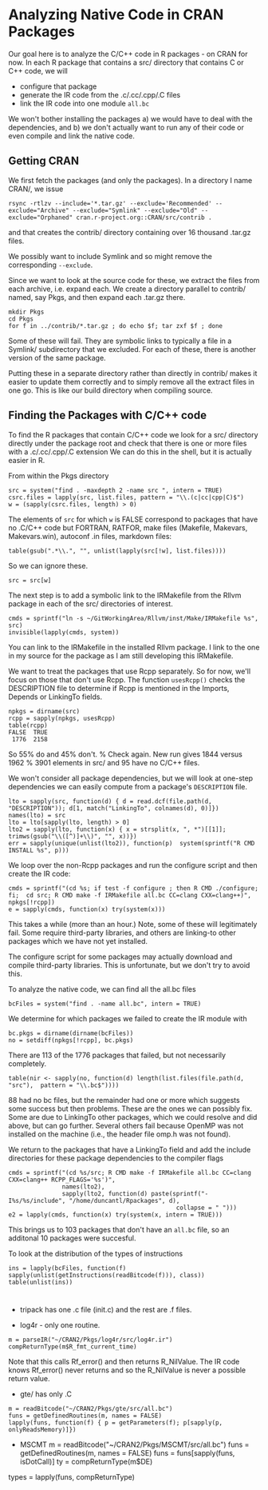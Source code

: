 # Analyzing Native Code in CRAN Packages

Our goal here is to analyze the C/C++ code in R packages -  on CRAN for now.
In each R package that contains a src/ directory that contains C or C++ code, 
we will
+ configure that package 
+ generate the IR code from the .c/.cc/.cpp/.C files 
+ link the IR code into one module `all.bc`

We won't bother installing the packages a) we would have to deal with the dependencies,
and b) we don't actually want to run any of their code or even compile and link
the native code.

## Getting CRAN

We first fetch the packages (and only the packages).
In a directory I name CRAN/, we issue
```
rsync -rtlzv --include='*.tar.gz' --exclude='Recommended' --exclude="Archive" --exclude="Symlink" --exclude="Old" --exclude="Orphaned" cran.r-project.org::CRAN/src/contrib .
```
and that creates the contrib/ directory containing over 16 thousand .tar.gz files.

We possibly want to include Symlink and so might remove the corresponding `--exclude`.

Since we want to look at the source code for these, we extract the files from each archive,
i.e. expand each.  We create a directory parallel to contrib/ named, say Pkgs, and
then expand each .tar.gz there.  
```
mkdir Pkgs
cd Pkgs
for f in ../contrib/*.tar.gz ; do echo $f; tar zxf $f ; done
```
Some of these will fail. They are symbolic links to typically a file in a Symlink/ subdirectory that
we excluded. For each of these, there is another version of the same package.

Putting these in a separate directory rather than directly in contrib/ makes it easier to update
them correctly and to simply remove all the extract files in one go.
This is like our build directory when compiling source.


## Finding the Packages with C/C++ code

To find the R packages that contain C/C++ code we look for
a src/ directory directly under the package root
and check that there is one or more files with a .c/.cc/.cpp/.C extension
We can do this in the shell, but it is actually easier in R.

From within the Pkgs directory
```
src = system("find . -maxdepth 2 -name src ", intern = TRUE)
csrc.files = lapply(src, list.files, pattern = "\\.(c|cc|cpp|C)$")
w = (sapply(csrc.files, length) > 0)
```
The elements of `src` for which `w` is FALSE correspond to packages
that have no .C/C++ code but FORTRAN, RATFOR, make files (Makefile, Makevars, Makevars.win),
autoconf .in files, markdown files:
```
table(gsub(".*\\.", "", unlist(lapply(src[!w], list.files))))
```
So we can ignore these.

```
src = src[w]
```


The next step is to add a symbolic link to the IRMakefile from the Rllvm package in each of the src/
directories of interest.
```
cmds = sprintf("ln -s ~/GitWorkingArea/Rllvm/inst/Make/IRMakefile %s", src)
invisible(lapply(cmds, system))
```
You can link to the IRMakefile in the installed  Rllvm package. I link to the one in my source for
the package as I am still developing this IRMakefile.


We want to treat the packages that use Rcpp separately. So for now, we'll focus on those that don't use Rcpp.
The function `usesRcpp()` checks the DESCRIPTION file to determine if Rcpp is mentioned in the
Imports, Depends or LinkingTo fields.
```
npkgs = dirname(src)
rcpp = sapply(npkgs, usesRcpp)
table(rcpp)
FALSE  TRUE
 1776  2158
```
So 55% do and 45% don't.
% Check again.  New run gives 1844 versus 1962
% 3901 elements in src/ and 95 have no C/C++ files.


We won't consider all package dependencies, but we will look at one-step dependencies we can
easily compute from a package's `DESCRIPTION` file.
```
lto = sapply(src, function(d) { d = read.dcf(file.path(d, "DESCRIPTION")); d[1, match("LinkingTo", colnames(d), 0)]})
names(lto) = src
lto = lto[sapply(lto, length) > 0]
lto2 = sapply(lto, function(x) { x = strsplit(x, ", *")[[1]]; trimws(gsub("\\([^)]+\\)", "", x))})
err = sapply(unique(unlist(lto2)), function(p)  system(sprintf("R CMD INSTALL %s", p)))
```


We loop over the non-Rcpp packages and run the configure script and then create the IR code:
```
cmds = sprintf("(cd %s; if test -f configure ; then R CMD ./configure; fi;  cd src; R CMD make -f IRMakefile all.bc CC=clang CXX=clang++)", npkgs[!rcpp])
e = sapply(cmds, function(x) try(system(x)))
```
This takes a while (more than an hour.)
Note, some of these will legitimately fail. 
Some require third-party libraries, and others are linking-to other packages which we have not yet installed.

The configure script for some packages may actually download and compile third-party libraries. This
is unfortunate, but we don't try to avoid this.


To analyze the native code, we can find all the all.bc files
```
bcFiles = system("find . -name all.bc", intern = TRUE)
```

We determine for which packages we failed to create the IR module with
```
bc.pkgs = dirname(dirname(bcFiles))
no = setdiff(npkgs[!rcpp], bc.pkgs)
```
There are 113 of the 1776 packages that failed, but not necessarily completely.

```
table(nir <- sapply(no, function(d) length(list.files(file.path(d, "src"),  pattern = "\\.bc$"))))
```
88 had no bc files, but the remainder had one or more which suggests some success but then
problems.  These are the ones we can possibly fix.
Some are due to LinkingTo other packages, which we could resolve and did above, but can go further.
Several others fail because OpenMP was not installed on the machine (i.e., the header file omp.h was not found).




We return to the packages that have a LinkingTo field and add the include directories for these
package dependencies to the compiler flags
```
cmds = sprintf("(cd %s/src; R CMD make -f IRMakefile all.bc CC=clang CXX=clang++ RCPP_FLAGS='%s')",
               names(lto2), 
			   sapply(lto2, function(d) paste(sprintf("-I%s/%s/include", "/home/duncantl/Rpackages", d), 
                    		                   collapse = " ")))
e2 = lapply(cmds, function(x) try(system(x, intern = TRUE)))
```
This brings us to 103 packages that don't have an `all.bc` file, so an additonal 10 packages were succesful.







To look at the distribution of the types of instructions
```
ins = lapply(bcFiles, function(f) sapply(unlist(getInstructions(readBitcode(f))), class))
table(unlist(ins))
```







#
+ tripack has one .c file (init.c) and the rest are .f files.


+ log4r - only one routine.  
```
m = parseIR("~/CRAN2/Pkgs/log4r/src/log4r.ir")
compReturnType(m$R_fmt_current_time)
```
  Note that this calls Rf_error() and then returns R_NilValue. The IR code knows Rf_error() never
  returns and so the R_NilValue is never a possible return value.



+ gte/ has only .C 
```
m = readBitcode("~/CRAN2/Pkgs/gte/src/all.bc")
funs = getDefinedRoutines(m, names = FALSE)
lapply(funs, function(f) { p = getParameters(f); p[sapply(p, onlyReadsMemory)]})
```

+ MSCMT
m = readBitcode("~/CRAN2/Pkgs/MSCMT/src/all.bc")
funs = getDefinedRoutines(m, names = FALSE)
funs = funs[sapply(funs, isDotCall)]
ty = compReturnType(m$DE)

types = lapply(funs, compReturnType)

